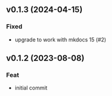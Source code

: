 ## v0.1.3 (2024-04-15)

### Fixed

- upgrade to work with mkdocs 15 (#2)

## v0.1.2 (2023-08-08)

### Feat

- initial commit
